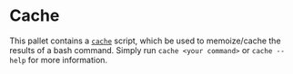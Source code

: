 # Cache

This pallet contains a [`cache`](cache) script, which be used to memoize/cache the results of a bash command.
Simply run `cache <your command>` or `cache --help` for more information.
